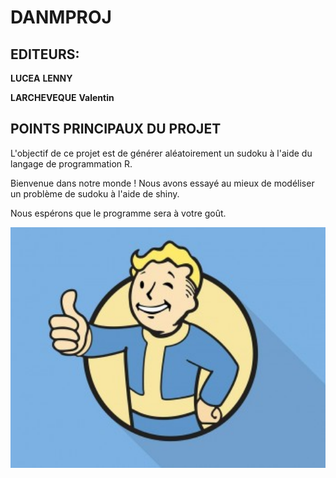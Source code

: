 # DANMPROJ
## EDITEURS:

__LUCEA__ __LENNY__

__LARCHEVEQUE__ __Valentin__

## POINTS PRINCIPAUX DU PROJET

L'objectif de ce projet est de générer aléatoirement un sudoku à l'aide du langage de programmation R.

Bienvenue dans notre monde ! Nous avons essayé au mieux de modéliser un problème de sudoku à l'aide de shiny.

Nous espérons que le programme sera à votre goût.



<img src="https://raw.githubusercontent.com/lucea97217/danmproj/main/tumblr_nrzvmyIdCo1qece2io1_1280-340x260.jpg" width="700" />

